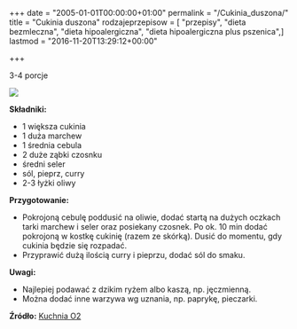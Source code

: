+++
date = "2005-01-01T00:00:00+01:00"
permalink = "/Cukinia_duszona/"
title = "Cukinia duszona"
rodzajeprzepisow = [ "przepisy", "dieta bezmleczna", "dieta hipoalergiczna", "dieta hipoalergiczna plus pszenica",]
lastmod = "2016-11-20T13:29:12+00:00"

+++

3-4 porcje

![](/images/Cukinia_duszona_m.JPG)

**Składniki:**

-   1 większa cukinia
-   1 duża marchew
-   1 średnia cebula
-   2 duże ząbki czosnku
-   średni seler
-   sól, pieprz, curry
-   2-3 łyżki oliwy

**Przygotowanie:**

-   Pokrojoną cebulę poddusić na oliwie, dodać startą na dużych oczkach tarki marchew i seler oraz posiekany czosnek. Po ok. 10 min dodać pokrojoną w kostkę cukinię (razem ze skórką). Dusić do momentu, gdy cukinia będzie się rozpadać.
-   Przyprawić dużą ilością curry i pieprzu, dodać sól do smaku.

**Uwagi:**

-   Najlepiej podawać z dzikim ryżem albo kaszą, np. jęczmienną.
-   Można dodać inne warzywa wg uznania, np. paprykę, pieczarki.

**Źródło:** [Kuchnia O2](http://kuchnia.o2.pl/przepisy/obiekt_int.php?id_p=13611)
